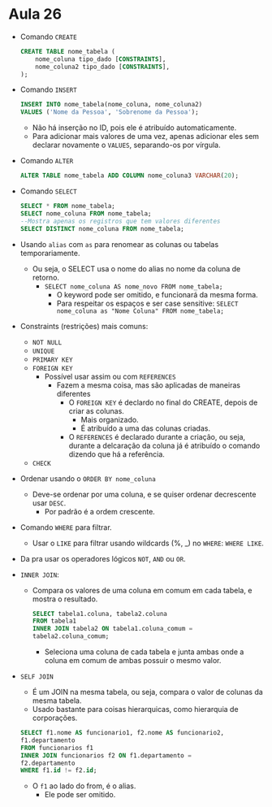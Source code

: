 # Aula 26

* Comando `CREATE` 
    ```SQL
    CREATE TABLE nome_tabela (
        nome_coluna tipo_dado [CONSTRAINTS],
        nome_coluna2 tipo_dado [CONSTRAINTS],
    );
    ```
* Comando `INSERT`
  ```SQL
  INSERT INTO nome_tabela(nome_coluna, nome_coluna2)
  VALUES ('Nome da Pessoa', 'Sobrenome da Pessoa');
  ```
  * Não há inserção no ID, pois ele é atribuído automaticamente.
  * Para adicionar mais valores de uma vez, apenas adicionar eles sem declarar novamente o `VALUES`, separando-os por vírgula.
* Comando `ALTER`
  ```SQL
  ALTER TABLE nome_tabela ADD COLUMN nome_coluna3 VARCHAR(20);
  ```
* Comando `SELECT`
  ```SQL
  SELECT * FROM nome_tabela;
  SELECT nome_coluna FROM nome_tabela;
  --Mostra apenas os registros que tem valores diferentes
  SELECT DISTINCT nome_coluna FROM nome_tabela;
  ```

* Usando `alias` com `as` para renomear as colunas ou tabelas temporariamente.
  * Ou seja, o SELECT usa o nome do alias no nome da coluna de retorno.
    * `SELECT nome_coluna AS nome_novo FROM nome_tabela;`
      * O keyword pode ser omitido, e funcionará da mesma forma.
      * Para respeitar os espaços e ser case sensitive: `SELECT nome_coluna as "Nome Coluna" FROM nome_tabela;`
* Constraints (restrições) mais comuns:
  * `NOT NULL`
  * `UNIQUE`
  * `PRIMARY KEY`
  * `FOREIGN KEY`
    * Possível usar assim ou com `REFERENCES`
      * Fazem a mesma coisa, mas são aplicadas de maneiras diferentes
        * O `FOREIGN KEY` é declardo no final do CREATE, depois de criar as colunas.
          * Mais organizado.
          * É atribuído a uma das colunas criadas.
        * O `REFERENCES` é declarado durante a criação, ou seja, durante a delcaração da coluna já é atribuído o comando dizendo que há a referência.
  * `CHECK`
* Ordenar usando o `ORDER BY nome_coluna`
  * Deve-se ordenar por uma coluna, e se quiser ordenar decrescente usar `DESC`.
    * Por padrão é a ordem crescente.
* Comando `WHERE` para filtrar.
  * Usar o `LIKE` para filtrar usando wildcards (%, _) no `WHERE`: `WHERE LIKE`.
* Da pra usar os operadores lógicos `NOT`, `AND` ou `OR`.
* `INNER JOIN`:
  * Compara os valores de uma coluna em comum em cada tabela, e mostra o resultado.
    ```SQL
    SELECT tabela1.coluna, tabela2.coluna
    FROM tabela1
    INNER JOIN tabela2 ON tabela1.coluna_comum = 
    tabela2.coluna_comum;
    ```
      * Seleciona uma coluna de cada tabela e junta ambas onde a coluna em comum de ambas possuir o mesmo valor.
* `SELF JOIN`
  * É um JOIN na mesma tabela, ou seja, compara o valor de colunas da mesma tabela.
  * Usado bastante para coisas hierarquicas, como hierarquia de corporações.
  ```SQL
  SELECT f1.nome AS funcionario1, f2.nome AS funcionario2, 
  f1.departamento
  FROM funcionarios f1
  INNER JOIN funcionarios f2 ON f1.departamento = 
  f2.departamento
  WHERE f1.id != f2.id;
  ```
  * O `f1` ao lado do from, é o alias.
    * Ele pode ser omitido. 